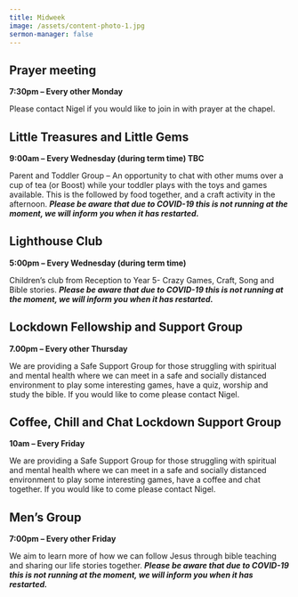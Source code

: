 ```yaml
---
title: Midweek
image: /assets/content-photo-1.jpg
sermon-manager: false
---
```


## Prayer meeting

**7:30pm – Every other Monday**

Please contact Nigel if you would like to join in with prayer at the chapel.

## Little Treasures and Little Gems

**9:00am – Every Wednesday (during term time) TBC**

Parent and Toddler Group – An opportunity to chat with other mums over a cup of tea (or Boost) while your toddler plays with the toys and games available. This is the followed by food together, and a craft activity in the afternoon. **_Please be aware that due to COVID-19 this is not running at the moment, we will inform you when it has restarted._**

## Lighthouse Club

**5:00pm – Every Wednesday (during term time)**

Children’s club from Reception to Year 5- Crazy Games, Craft, Song and Bible stories. **_Please be aware that due to COVID-19 this is not running at the moment, we will inform you when it has restarted._**

## Lockdown Fellowship and Support Group

**7.00pm – Every other Thursday**

We are providing a Safe Support Group for those struggling with spiritual and mental health where we can meet in a safe and socially distanced environment to play some interesting games, have a quiz, worship and study the bible. If you would like to come please contact Nigel.

## Coffee, Chill and Chat Lockdown Support Group

**10am – Every Friday**

We are providing a Safe Support Group for those struggling with spiritual and mental health where we can meet in a safe and socially distanced environment to play some interesting games, have a coffee and chat together. If you would like to come please contact Nigel.

## Men’s Group

**7:00pm – Every other Friday**

We aim to learn more of how we can follow Jesus through bible teaching and sharing our life stories together. **_Please be aware that due to COVID-19 this is not running at the moment, we will inform you when it has restarted._**
